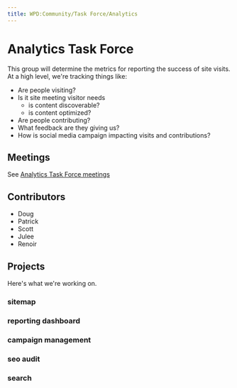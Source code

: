 ```yaml
---
title: WPD:Community/Task Force/Analytics
---
```

<h1><span class="mw-headline" id="Analytics_Task_Force">Analytics Task Force</span></h1>
<p>This group will determine the metrics for reporting the success of site visits. At a high level, we're tracking things like:
</p>
<ul><li> Are people visiting?</li>
<li> Is it site meeting visitor needs
<ul><li> is content discoverable?</li>
<li> is content optimized?</li></ul></li>
<li> Are people contributing?</li>
<li> What feedback are they giving us?</li>
<li> How is social media campaign impacting visits and contributions?</li></ul>
<h2><span class="mw-headline" id="Meetings">Meetings</span></h2>
<p>See <a href="/wiki/WPD:Community/Meetings/Analytics" title="WPD:Community/Meetings/Analytics">Analytics Task Force meetings</a>
</p>
<h2><span class="mw-headline" id="Contributors">Contributors</span></h2>
<ul><li> Doug</li>
<li> Patrick</li>
<li> Scott</li>
<li> Julee</li>
<li> Renoir</li></ul>
<h2><span class="mw-headline" id="Projects">Projects</span></h2>
<p>Here's what we're working on.
</p>
<h3><span class="mw-headline" id="sitemap">sitemap</span></h3>
<h3><span class="mw-headline" id="reporting_dashboard">reporting dashboard</span></h3>
<h3><span class="mw-headline" id="campaign_management">campaign management</span></h3>
<h3><span class="mw-headline" id="seo_audit">seo audit</span></h3>
<h3><span class="mw-headline" id="search">search</span></h3>

<!-- Saved in parser cache with key wpwiki:pcache:idhash:7871-0!*!0!!*!*!*!esi=1 and timestamp 20150731183836 and revision id 37415
 -->
